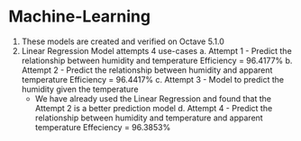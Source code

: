 # Machine-Learning
1. These models are created and verified on Octave 5.1.0
2. Linear Regression Model attempts 4 use-cases
   a. Attempt 1 - Predict the relationship between humidity and temperature
      Efficiency = 96.4177%
   b. Attempt 2 - Predict the relationship between humidity and apparent temperature
      Efficiency = 96.4417%
   c. Attempt 3 - Model to predict the humidity given the temperature
      - We have already used the Linear Regression and found that the Attempt 2 is a better prediction model
   d. Attempt 4 - Predict the relationship between humidity and temperature and apparent temperature
      Effeciency = 96.3853%
